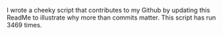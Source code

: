 I wrote a cheeky script that contributes to my Github by updating this ReadMe to illustrate why more than commits matter. This script has run 3469 times.